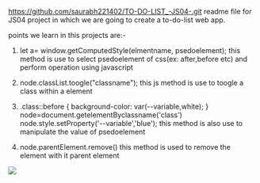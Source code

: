 https://github.com/saurabh221402/TO-DO-LIST_-JS04-.git
readme file for JS04 project in which we are going to create a to-do-list web app.

points we learn in this projects are:-

1. let a= window.getComputedStyle(elmentname, psedoelement);
 this method is use to select psedoelement of css(ex: after,before etc) and perform operation using javascript

2. node.classList.toogle("classname");
 this js method is use to toogle a class within a element

3. .class::before {
    background-color: var(--variable,white);
}
node=document.getelementByclassname('class')
node.style.setProperty('--variable','blue');
this method is also use to manipulate the value of psedoelement

4. node.parentElement.remove()
this method is used to remove the element with it parent element

<img src="https://imgur.com/a/tt7YTTd">
